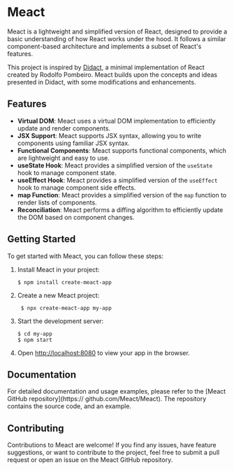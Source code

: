 # Meact

Meact is a lightweight and simplified version of React, designed to provide a basic understanding of how React works under the hood. It follows a similar component-based architecture and implements a subset of React's features.

This project is inspired by [Didact](https://github.com/pomber/didact), a minimal implementation of React created by Rodolfo Pombeiro. Meact builds upon the concepts and ideas presented in Didact, with some modifications and enhancements.

## Features

- **Virtual DOM**: Meact uses a virtual DOM implementation to efficiently update and render components.
- **JSX Support**: Meact supports JSX syntax, allowing you to write components using familiar JSX syntax.
- **Functional Components**: Meact supports functional components, which are lightweight and easy to use.
- **useState Hook**: Meact provides a simplified version of the `useState` hook to manage component state.
- **useEffect Hook**: Meact provides a simplified version of the `useEffect` hook to manage component side effects.
- **map Function**: Meact provides a simplified version of the `map` function to render lists of components.
- **Reconciliation**: Meact performs a diffing algorithm to efficiently update the DOM based on component changes.

## Getting Started

To get started with Meact, you can follow these steps:

1. Install Meact in your project:
   ```shell
   $ npm install create-meact-app
   ```
2. Create a new Meact project:
   ```shell
    $ npx create-meact-app my-app
   ```
3. Start the development server:
   ```shell
   $ cd my-app
   $ npm start
   ```
4. Open [http://localhost:8080](http://localhost:8080) to view your app in the browser.

<!-- Documentation -->
<!-- For detailed documentation and usage examples, please refer to the Meact GitHub repository. The repository contains the source code, examples, and additional information about Meact's features and concepts.

Contributing
Contributions to Meact are welcome! If you find any issues, have feature suggestions, or want to contribute to the project, feel free to submit a pull request or open an issue on the Meact GitHub repository. -->

## Documentation

For detailed documentation and usage examples, please refer to the [Meact GitHub repository](https:// github.com/Meact/Meact). The repository contains the source code, and an example.

## Contributing

Contributions to Meact are welcome! If you find any issues, have feature suggestions, or want to contribute to the project, feel free to submit a pull request or open an issue on the Meact GitHub repository.
